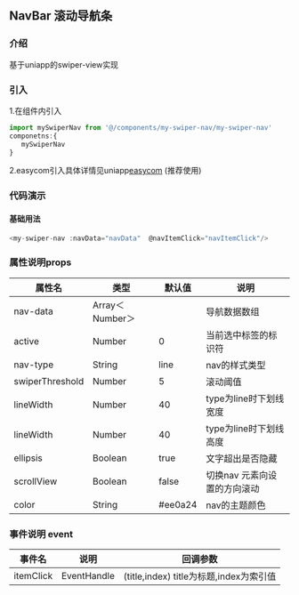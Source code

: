 ## NavBar 滚动导航条

### 介绍
基于uniapp的swiper-view实现

### 引入
1.在组件内引入
```javascript
import mySwiperNav from '@/components/my-swiper-nav/my-swiper-nav'
componetns:{
   mySwiperNav
}
```
2.easycom引入具体详情见uniapp[easycom](https://uniapp.dcloud.io/collocation/pages?id=easycom) (推荐使用) 

### 代码演示

#### 基础用法

```javascript
<my-swiper-nav :navData="navData"  @navItemClick="navItemClick"/>

```

### 属性说明props

|属性名|类型|默认值|说明
---|---|---|---
nav-data|Array＜Number＞||导航数据数组|
active|Number|0|当前选中标签的标识符|
nav-type|String|line|nav的样式类型|
swiperThreshold|Number|5|滚动阈值|
lineWidth|Number|40|type为line时下划线宽度|
lineWidth|Number|40|type为line时下划线高度|
ellipsis|Boolean|true|文字超出是否隐藏|
scrollView|Boolean|false|切换nav 元素向设置的方向滚动|
color|String|#ee0a24|nav的主题颜色|

### 事件说明 event

|事件名|说明|回调参数
---|---|---
itemClick|EventHandle|(title,index) title为标题,index为索引值|